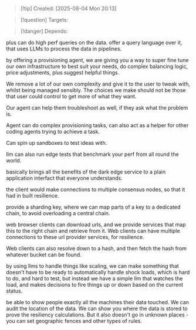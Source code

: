 
>[!tip] Created: [2025-08-04 Mon 20:13]

>[!question] Targets: 

>[!danger] Depends: 

plus can do high perf queries on the data.
offer a query language over it, that uses LLMs to process the data in pipelines.

by offering a provisioning agent, we are giving you a way to super fine tune our own infrastructure to best suit your needs, do complex balancing logic, price adjustments, plus suggest helpful things.

We remove a lot of our own complexity and give it to the user to tweak with, whilst being managed sensibly.  The choices we make should not be those that user could control to get more of what they want.

Our agent can help them troubleshoot as well, if they ask what the problem is.

Agent can do complex provisioning tasks, can also act as a helper for other coding agents trying to achieve a task.

Can spin up sandboxes to test ideas with.

llm can also run edge tests that benchmark your perf from all round the world.

basically brings all the benefits of the dark edge service to a plain application interfact that everyone understands.

the client would make connections to multiple consensus nodes, so that it had in built resilience.

provide a sharding key, where we can map parts of a key to a dedicated chain, to avoid overloading a central chain.

web browser clients can download urls, and we provide services that map this to the right chain and retrieve from it.
Web clients can have multiple connections to these url provider services, for resilience.

Web clients can also resolve down to a hash, and then fetch the hash from whatever bucket can be found.

by using llms to handle things like scaling, we can make something that doesn't have to be ready to automatically handle shock loads, which is hard to do, and hard to test, but instead we have a simple llm that watches the load, and makes decisions to fire things up or down based on the current status.

be able to show people exactly all the machines their data touched.  We can audit the location of the data.  We can show you where the data is stored to prove the resiliency calculations.  But it also doesn't go in unknown places - you can set geographic fences and other types of rules.
